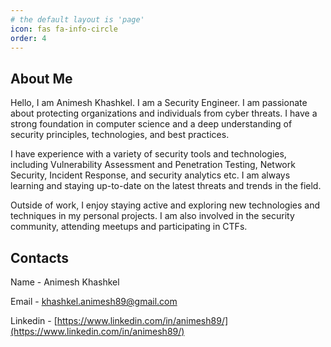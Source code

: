 ```yaml
---
# the default layout is 'page'
icon: fas fa-info-circle
order: 4
---
```


## About Me

Hello, I am Animesh Khashkel. I am a Security Engineer. I am passionate about protecting organizations and individuals from cyber threats. I have a strong foundation in computer science and a deep understanding of security principles, technologies, and best practices.

I have experience with a variety of security tools and technologies, including Vulnerability Assessment and Penetration Testing, Network Security, Incident Response, and security analytics etc. I am always learning and staying up-to-date on the latest threats and trends in the field.

Outside of work, I enjoy staying active and exploring new technologies and techniques in my personal projects. I am also involved in the security community, attending meetups and participating in CTFs.

## Contacts

Name - Animesh Khashkel

Email - khashkel.animesh89@gmail.com

Linkedin - [https://www.linkedin.com/in/animesh89/](https://www.linkedin.com/in/animesh89/)
